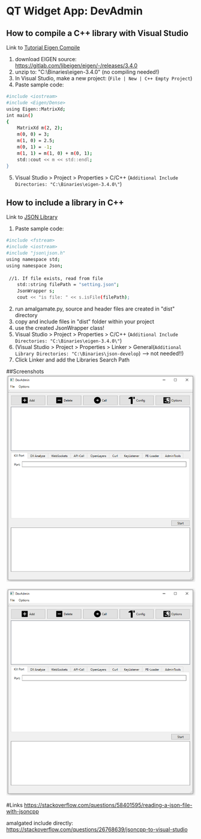 # QT Widget App: DevAdmin

## How to compile a C++ library with Visual Studio
Link to  [Tutorial Eigen Compile](https://eigen.tuxfamily.org/dox/GettingStarted.html)
1.  download EIGEN source: https://gitlab.com/libeigen/eigen/-/releases/3.4.0
2.  unzip to: "C:\Binaries\eigen-3.4.0" (no compiling needed!)
3.  In Visual Studio, make a new project: (`File | New | C++ Empty Project`)
4.  Paste sample code:
```sh
#include <iostream>
#include <Eigen/Dense>
using Eigen::MatrixXd;
int main()
{
    MatrixXd m(2, 2);
    m(0, 0) = 3;
    m(1, 0) = 2.5;
    m(0, 1) = -1;
    m(1, 1) = m(1, 0) + m(0, 1);
    std::cout << m << std::endl;
}
```
5.  Visual Studio > Project > Properties > C/C++ (`Additional Include Directories: "C:\Binaries\eigen-3.4.0\"`)

## How to include a library in C++
Link to  [JSON Library](https://github.com/open-source-parsers/jsoncpp)
1.  Paste sample code:
```sh
#include <fstream>
#include <iostream>
#include "json\json.h"
using namespace std;
using namespace Json;

 //1. If file exists, read from file
    std::string filePath = "setting.json";
    JsonWrapper s;
    cout << "is file: " << s.isFile(filePath);

```
2. run amalgamate.py, source and header files are created in "dist" directory
3. copy and include files in "dist" folder within your project
4. use the created JsonWrapper class!
5.  Visual Studio > Project > Properties > C/C++ (`Additional Include Directories: "C:\Binaries\eigen-3.4.0\"`)
6. (Visual Studio > Project > Properties > Linker > General(`Additional Library Directories: "C:\Binaries\json-develop`) --> not needed!!)
7.  Click Linker and add the Libraries Search Path

##Screenshots
<img src="./screenshots/Gui.png" width="600">

![Gui](./screenshots/Gui.png)

#Links
https://stackoverflow.com/questions/58401595/reading-a-json-file-with-jsoncpp

amalgated include directly:
https://stackoverflow.com/questions/26768639/jsoncpp-to-visual-studio